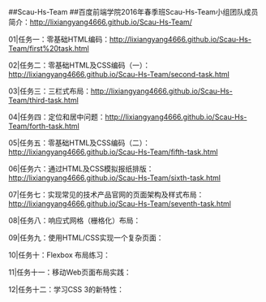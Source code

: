 
##Scau-Hs-Team
##百度前端学院2016年春季班Scau-Hs-Team小组团队成员简介：http://lixiangyang4666.github.io/Scau-Hs-Team/

01|任务一：零基础HTML编码：http://lixiangyang4666.github.io/Scau-Hs-Team/first%20task.html

02|任务二：零基础HTML及CSS编码（一）：http://lixiangyang4666.github.io/Scau-Hs-Team/second-task.html

03|任务三：三栏式布局：http://lixiangyang4666.github.io/Scau-Hs-Team/third-task.html

04|任务四：定位和居中问题：http://lixiangyang4666.github.io/Scau-Hs-Team/forth-task.html

05|任务五：零基础HTML及CSS编码（二）：http://lixiangyang4666.github.io/Scau-Hs-Team/fifth-task.html

06|任务六：通过HTML及CSS模拟报纸排版：http://lixiangyang4666.github.io/Scau-Hs-Team/sixth-task.html

07|任务七：实现常见的技术产品官网的页面架构及样式布局：http://lixiangyang4666.github.io/Scau-Hs-Team/seventh-task.html

08|任务八：响应式网格（栅格化）布局：

09|任务九：使用HTML/CSS实现一个复杂页面：

10|任务十：Flexbox 布局练习：

11|任务十一：移动Web页面布局实践：

12|任务十二：学习CSS 3的新特性：
